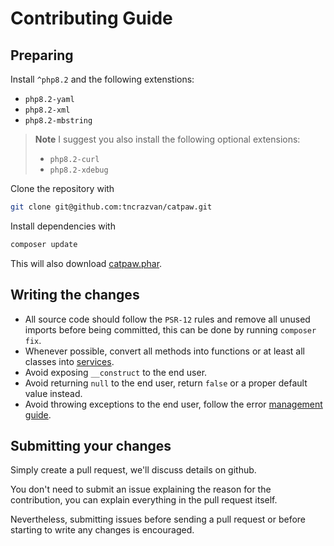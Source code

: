 # Contributing Guide

## Preparing

Install `^php8.2` and the following extenstions:
- `php8.2-yaml`
- `php8.2-xml`
- `php8.2-mbstring`

> **Note** I suggest you also install the following optional extensions:
> - `php8.2-curl`
> - `php8.2-xdebug`


Clone the repository with 
```sh
git clone git@github.com:tncrazvan/catpaw.git
```

Install dependencies with

```sh
composer update
```

This will also download [catpaw.phar](https://github.com/tncrazvan/catpaw/releases).


## Writing the changes

- All source code should follow the `PSR-12` rules and remove all unused 
  imports before being committed, this can be done by running `composer fix`.
- Whenever possible, convert all methods into functions or at least 
  all classes into [services](https://github.com/tncrazvan/catpaw/blob/master/docs/13.Services.md).
- Avoid exposing `__construct` to the end user.
- Avoid returning `null` to the end user, return `false` or a proper default value instead.
- Avoid throwing exceptions to the end user, follow the error [management guide](./docs/0.error-managament.md).

## Submitting your changes

Simply create a pull request, we'll discuss details on github.

You don't need to submit an issue explaining the reason for the contribution, you can explain everything in the pull request itself.

Nevertheless, submitting issues before sending a pull request or before starting to write any changes is encouraged.
